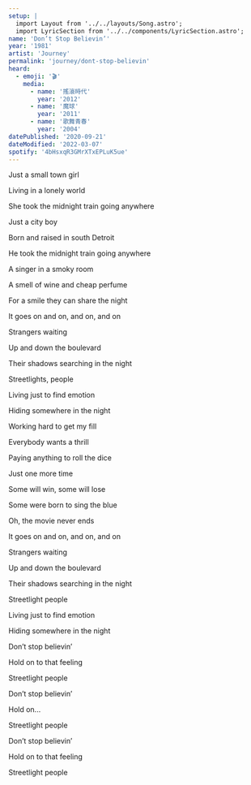```yaml
---
setup: |
  import Layout from '../../layouts/Song.astro';
  import LyricSection from '../../components/LyricSection.astro';
name: 'Don’t Stop Believin’'
year: '1981'
artist: 'Journey'
permalink: 'journey/dont-stop-believin'
heard:
  - emoji: '🎬'
    media:
      - name: '搖滾時代'
        year: '2012'
      - name: '魔球'
        year: '2011'
      - name: '歌舞青春'
        year: '2004'
datePublished: '2020-09-21'
dateModified: '2022-03-07'
spotify: '4bHsxqR3GMrXTxEPLuK5ue'
---
```


<LyricSection>

Just a small town girl

Living in a lonely world

She took the midnight train going anywhere

</LyricSection>

<LyricSection>

Just a city boy

Born and raised in south Detroit

He took the midnight train going anywhere

</LyricSection>

<LyricSection>

A singer in a smoky room

A smell of wine and cheap perfume

For a smile they can share the night

It goes on and on, and on, and on

</LyricSection>

<LyricSection>

Strangers waiting

Up and down the boulevard

Their shadows searching in the night

</LyricSection>

<LyricSection>

Streetlights, people

Living just to find emotion

Hiding somewhere in the night

</LyricSection>

<LyricSection>

Working hard to get my fill

Everybody wants a thrill

Paying anything to roll the dice

Just one more time

</LyricSection>

<LyricSection>

Some will win, some will lose

Some were born to sing the blue

Oh, the movie never ends

It goes on and on, and on, and on

</LyricSection>

<LyricSection>

Strangers waiting

Up and down the boulevard

Their shadows searching in the night

Streetlight people

Living just to find emotion

Hiding somewhere in the night

</LyricSection>

<LyricSection>

Don&rsquo;t stop believin&rsquo;

Hold on to that feeling

Streetlight people

Don&rsquo;t stop believin&rsquo;

Hold on...

Streetlight people

Don&rsquo;t stop believin&rsquo;

Hold on to that feeling

Streetlight people

</LyricSection>

